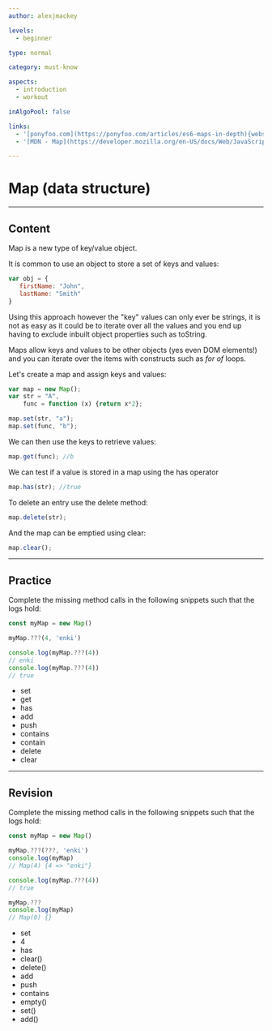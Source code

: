 ```yaml
---
author: alexjmackey

levels:
  - beginner

type: normal

category: must-know

aspects:
  - introduction
  - workout

inAlgoPool: false

links:
  - '[ponyfoo.com](https://ponyfoo.com/articles/es6-maps-in-depth){website}'
  - '[MDN - Map](https://developer.mozilla.org/en-US/docs/Web/JavaScript/Reference/Global_Objects/Map){website}'

---
```

# Map (data structure)

---
## Content

Map is a new type of key/value object.

It is common to use an object to store a set of keys and values:

```javascript
var obj = {
   firstName: "John",
   lastName: "Smith"
}
```

Using this approach however the "key" values can only ever be strings, it is not as easy as it could be to iterate over all the values and you end up having to exclude inbuilt object properties such as toString.

Maps allow keys and values to be other objects (yes even DOM elements!) and you can iterate over the items with constructs such as *for of* loops.

Let's create a map and assign keys and values:

```javascript
var map = new Map();
var str = "A",
    func = function (x) {return x*2};

map.set(str, "a");
map.set(func, "b");
```

We can then use the keys to retrieve values:

```javascript
map.get(func); //b
```

We can test if a value is stored in a map using the has operator

```javascript
map.has(str); //true
```

To delete an entry use the delete method:

```javascript
map.delete(str);
```

And the map can be emptied using clear:

```javascript
map.clear();
```

---
## Practice

Complete the missing method calls in the following snippets such that the logs hold:

```javascript
const myMap = new Map()

myMap.???(4, 'enki')

console.log(myMap.???(4))
// enki
console.log(myMap.???(4))
// true
```

* set
* get
* has
* add
* push
* contains
* contain
* delete
* clear

---
## Revision

Complete the missing method calls in the following snippets such that the logs hold:

```javascript
const myMap = new Map()

myMap.???(???, 'enki')
console.log(myMap)
// Map(4) {4 => "enki"}

console.log(myMap.???(4))
// true

myMap.???
console.log(myMap)
// Map(0) {}

```

* set
* 4
* has
* clear()
* delete()
* add
* push
* contains
* empty()
* set()
* add()
 
